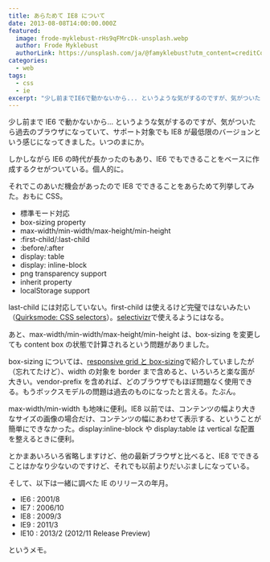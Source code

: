 ```yaml
---
title: あらためて IE8 について
date: 2013-08-08T14:00:00.000Z
featured:
  image: frode-myklebust-rHs9qFMrcDk-unsplash.webp
  author: Frode Myklebust
  authorLink: https://unsplash.com/ja/@famyklebust?utm_content=creditCopyText&utm_medium=referral&utm_source=unsplash
categories:
  - web
tags:
  - css
  - ie
excerpt: "少し前までIE6で動かないから... というような気がするのですが、気がついたら過去のブラウザになっていて、サポート対象でもIE8が最低限のバージョンという感じになってきました。いつのまにか。  しかしながらIE6の時代が長かったのもあり、IE6でもできることをベースに作成するクセがついている。個人的に。"
---
```


少し前まで IE6 で動かないから... というような気がするのですが、気がついたら過去のブラウザになっていて、サポート対象でも IE8 が最低限のバージョンという感じになってきました。いつのまにか。

しかしながら IE6 の時代が長かったのもあり、IE6 でもできることをベースに作成するクセがついている。個人的に。

それでこのあいだ機会があったので IE8 でできることをあらためて列挙してみた。おもに CSS。

- 標準モード対応
- box-sizing property
- max-width/min-width/max-height/min-height
- :first-child/:last-child
- :before/:after
- display: table
- display: inline-block
- png transparency support
- inherit property
- localStorage support

last-child には対応していない。first-child は使えるけど完璧ではないみたい（[Quirksmode: CSS selectors](http://quirksmode.org/css/selectors/#t51)）。[selectivizr](http://selectivizr.com/)で使えるようにはなる。

あと、max-width/min-width/max-height/min-height は、box-sizing を変更しても content box の状態で計算されるという問題がありました。

box-sizing については、[responsive grid と box-sizing](/2012/05/responsive_grid_box-sizing/)で紹介していましたが（忘れてたけど）、width の対象を border まで含めると、いろいろと楽な面が大きい。vendor-prefix を含めれば、どのブラウザでもほぼ問題なく使用できる。もうボックスモデルの問題は過去のものになったと言える。たぶん。

max-width/min-width も地味に便利。IE8 以前では、コンテンツの幅より大きなサイズの画像の場合だけ、コンテンツの幅にあわせて表示する、ということが簡単にできなかった。display:inline-block や display:table は vertical な配置を整えるときに便利。

とかまあいろいろ省略しますけど、他の最新ブラウザと比べると、IE8 でできることはかなり少ないのですけど、それでも以前よりだいぶましになっている。

そして、以下は一緒に調べた IE のリリースの年月。

- IE6 : 2001/8
- IE7 : 2006/10
- IE8 : 2009/3
- IE9 : 2011/3
- IE10 : 2013/2 (2012/11 Release Preview)

というメモ。
